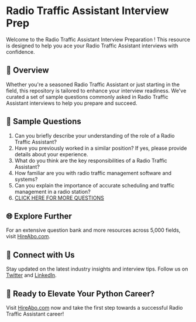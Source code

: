 # Radio Traffic Assistant Interview Prep

Welcome to the Radio Traffic Assistant Interview Preparation ! This resource is designed to help you ace your Radio Traffic Assistant interviews with confidence.

## 🚀 Overview

Whether you're a seasoned Radio Traffic Assistant or just starting in the field, this repository is tailored to enhance your interview readiness. We've curated a set of sample questions commonly asked in Radio Traffic Assistant interviews to help you prepare and succeed.

## 📝 Sample Questions

1. Can you briefly describe your understanding of the role of a Radio Traffic Assistant?
2. Have you previously worked in a similar position? If yes, please provide details about your experience.
3. What do you think are the key responsibilities of a Radio Traffic Assistant?
4. How familiar are you with radio traffic management software and systems?
5. Can you explain the importance of accurate scheduling and traffic management in a radio station?
6. [CLICK HERE FOR MORE QUESTIONS](https://hireabo.com/job/8_2_40/Radio%20Traffic%20Assistant)

## 🌐 Explore Further

For an extensive question bank and more resources across 5,000 fields, visit [HireAbo.com](https://www.hireabo.com).

## 📱 Connect with Us

Stay updated on the latest industry insights and interview tips. Follow us on [Twitter](https://twitter.com/hireabo) and [LinkedIn](https://www.linkedin.com/in/hire-abo-3609972a8/).

## 🚀 Ready to Elevate Your Python Career?

Visit [HireAbo.com](https://www.hireabo.com) now and take the first step towards a successful Radio Traffic Assistant career!